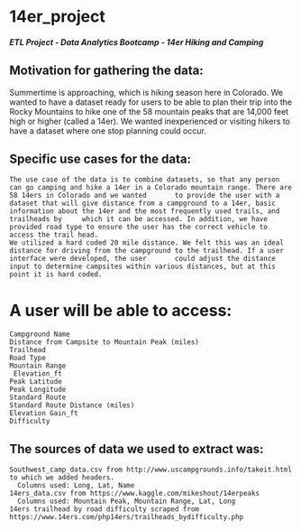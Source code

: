 # 14er_project

##### ETL Project - Data Analytics Bootcamp - 14er Hiking and Camping

## Motivation for gathering the data:
Summertime is approaching, which is hiking season here in Colorado. We wanted to have a dataset ready for users to be able to plan their trip into the Rocky Mountains to hike one of the 58 mountain peaks that are 14,000 feet high or higher (called a 14er). We wanted inexperienced or visiting hikers to have a dataset where one stop planning could occur. 
## Specific use cases for the data:
    The use case of the data is to combine datasets, so that any person can go camping and hike a 14er in a Colorado mountain range. There are 58 14ers in Colorado and we wanted       to provide the user with a dataset that will give distance from a campground to a 14er, basic information about the 14er and the most frequently used trails, and trailheads by     which it can be accessed. In addition, we have provided road type to ensure the user has the correct vehicle to access the trail head. 
    We utilized a hard coded 20 mile distance. We felt this was an ideal distance for driving from the campground to the trailhead. If a user interface were developed, the user       could adjust the distance input to determine campsites within various distances, but at this point it is hard coded. 
  # A user will be able to access:
    Campground Name
    Distance from Campsite to Mountain Peak (miles)
    Trailhead
    Road Type
    Mountain Range
     Elevation_ft
    Peak Latitude
    Peak Longitude
    Standard Route
    Standard Route Distance (miles)
    Elevation Gain_ft
    Difficulty
## The sources of data we used to extract was:
    Southwest_camp_data.csv from http://www.uscampgrounds.info/takeit.html  to which we added headers.
      Columns used: Long, Lat, Name
    14ers_data.csv from https://www.kaggle.com/mikeshout/14erpeaks
      Columns used: Mountain Peak, Mountain Range, Lat, Long
    14ers trailhead by road difficulty scraped from https://www.14ers.com/php14ers/trailheads_bydifficulty.php
